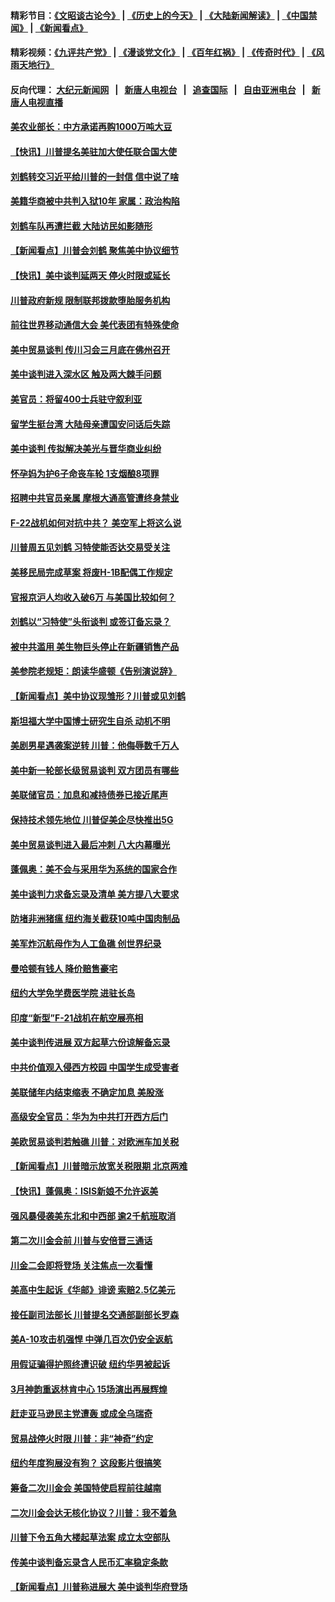 #### 精彩节目：[《文昭谈古论今》](http://155.138.205.71/wenzhao) | [《历史上的今天》](http://155.138.205.71/today-in-history) | [《大陆新闻解读》](http://155.138.205.71/ntdtv-comedy) | [《中国禁闻》](http://155.138.205.71/ntdtv-news) | [《新闻看点》](http://155.138.205.71/news-insight) 

 #### 精彩视频：[《九评共产党》](http://155.138.205.71:10000/videos/jiuping) | [《漫谈党文化》](http://155.138.205.71:10000/videos/mtdwh) | [《百年红祸》](http://155.138.205.71:10000/videos/bnhh) | [《传奇时代》](http://155.138.205.71:10000/videos/legend) | [《风雨天地行》](http://155.138.205.71:10000/videos/fytdx) 

 #### 反向代理： [大纪元新闻网](http://155.138.205.71:10080/) &nbsp;&nbsp;|&nbsp;&nbsp; [新唐人电视台](http://155.138.205.71:8000/) &nbsp;&nbsp;|&nbsp;&nbsp; [追查国际](http://155.138.205.71:10010/) &nbsp;&nbsp;|&nbsp;&nbsp; [自由亚洲电台](http://155.138.205.71:9800/) &nbsp;&nbsp;|&nbsp;&nbsp; [新唐人电视直播](http://155.138.205.71/) 

#### [美农业部长：中方承诺再购1000万吨大豆](../pages/nsc412/n11065292.md?t=02230637) 

#### [【快讯】川普提名美驻加大使任联合国大使](../pages/nsc412/n11065030.md?t=02230637) 

#### [刘鹤转交习近平给川普的一封信 信中说了啥](../pages/nsc412/n11065005.md?t=02230637) 

#### [美籍华商被中共判入狱10年 家属：政治构陷](../pages/nsc412/n11064869.md?t=02230637) 

#### [刘鹤车队再遭拦截 大陆访民如影随形](../pages/nsc412/n11064859.md?t=02230637) 

#### [【新闻看点】川普会刘鹤 聚焦美中协议细节](../pages/nsc412/n11064522.md?t=02230637) 

#### [【快讯】美中谈判延两天 停火时限或延长](../pages/nsc412/n11064736.md?t=02230637) 

#### [川普政府新规 限制联邦拨款堕胎服务机构](../pages/nsc412/n11064673.md?t=02230637) 

#### [前往世界移动通信大会 美代表团有特殊使命](../pages/nsc412/n11064423.md?t=02230637) 

#### [美中贸易谈判 传川习会三月底在佛州召开](../pages/nsc412/n11064654.md?t=02230637) 

#### [美中谈判进入深水区 触及两大棘手问题](../pages/nsc412/n11064523.md?t=02230637) 

#### [美官员：将留400士兵驻守叙利亚](../pages/nsc412/n11064222.md?t=02230637) 

#### [留学生挺台湾 大陆母亲遭国安问话后失踪](../pages/nsc412/n11064310.md?t=02230637) 

#### [美中谈判 传拟解决美光与晋华商业纠纷](../pages/nsc412/n11064263.md?t=02230637) 

#### [怀孕妈为护6子命丧车轮 1支烟酿8项罪](../pages/nsc412/n11064137.md?t=02230637) 

#### [招聘中共官员亲属 摩根大通高管遭终身禁业](../pages/nsc412/n11062061.md?t=02230637) 

#### [F-22战机如何对抗中共？ 美空军上将这么说](../pages/nsc412/n11063375.md?t=02230637) 

#### [川普周五见刘鹤 习特使能否达交易受关注](../pages/nsc412/n11062258.md?t=02230637) 

#### [美移民局完成草案 将废H-1B配偶工作规定](../pages/nsc412/n11061934.md?t=02230637) 

#### [官报京沪人均收入破6万 与美国比较如何？](../pages/nsc412/n11061157.md?t=02230637) 

#### [刘鹤以“习特使”头衔谈判 或签订备忘录？](../pages/nsc412/n11061744.md?t=02230637) 

#### [被中共滥用 美生物巨头停止在新疆销售产品](../pages/nsc412/n11061628.md?t=02230637) 

#### [美参院老规矩：朗读华盛顿《告别演说辞》](../pages/nsc412/n11061660.md?t=02230637) 

#### [【新闻看点】美中协议现雏形？川普或见刘鹤](../pages/nsc412/n11061396.md?t=02230637) 

#### [斯坦福大学中国博士研究生自杀 动机不明](../pages/nsc412/n11061563.md?t=02230637) 

#### [美剧男星遇袭案逆转 川普：他侮辱数千万人](../pages/nsc412/n11061494.md?t=02230637) 

#### [美中新一轮部长级贸易谈判 双方团员有哪些](../pages/nsc412/n11061476.md?t=02230637) 

#### [美联储官员：加息和减持债券已接近尾声](../pages/nsc412/n11061164.md?t=02230637) 

#### [保持技术领先地位 川普促美企尽快推出5G](../pages/nsc412/n11061363.md?t=02230637) 

#### [美中贸易谈判进入最后冲刺 八大内幕曝光](../pages/nsc412/n11061198.md?t=02230637) 

#### [蓬佩奥：美不会与采用华为系统的国家合作](../pages/nsc412/n11061146.md?t=02230637) 

#### [美中谈判力求备忘录及清单 美方提八大要求](../pages/nsc412/n11060804.md?t=02230637) 

#### [防堵非洲猪瘟 纽约海关截获10吨中国肉制品](../pages/nsc412/n11060084.md?t=02230637) 

#### [美军炸沉航母作为人工鱼礁 创世界纪录](../pages/nsc412/n11060575.md?t=02230637) 

#### [曼哈顿有钱人 降价赔售豪宅](../pages/nsc412/n11060031.md?t=02230637) 

#### [纽约大学免学费医学院 进驻长岛](../pages/nsc412/n11060097.md?t=02230637) 

#### [印度“新型”F-21战机在航空展亮相](../pages/nsc412/n11060186.md?t=02230637) 

#### [美中谈判传进展 双方起草六份谅解备忘录](../pages/nsc412/n11059856.md?t=02230637) 

#### [中共价值观入侵西方校园 中国学生成受害者](../pages/nsc412/n11059340.md?t=02230637) 

#### [美联储年内结束缩表 不确定加息 美股涨](../pages/nsc412/n11059270.md?t=02230637) 

#### [高级安全官员：华为为中共打开西方后门](../pages/nsc412/n11059100.md?t=02230637) 

#### [美欧贸易谈判若触礁 川普：对欧洲车加关税](../pages/nsc412/n11059114.md?t=02230637) 

#### [【新闻看点】川普暗示放宽关税限期 北京两难](../pages/nsc412/n11058764.md?t=02230637) 

#### [【快讯】蓬佩奥：ISIS新娘不允许返美](../pages/nsc412/n11058959.md?t=02230637) 

#### [强风暴侵袭美东北和中西部 逾2千航班取消](../pages/nsc412/n11058756.md?t=02230637) 

#### [第二次川金会前 川普与安倍晋三通话](../pages/nsc412/n11058939.md?t=02230637) 

#### [川金二会即将登场 关注焦点一次看懂](../pages/nsc412/n11058793.md?t=02230637) 

#### [美高中生起诉《华邮》诽谤 索赔2.5亿美元](../pages/nsc412/n11058279.md?t=02230637) 

#### [接任副司法部长 川普提名交通部副部长罗森](../pages/nsc412/n11058020.md?t=02230637) 

#### [美A-10攻击机强悍 中弹几百次仍安全返航](../pages/nsc412/n11057876.md?t=02230637) 

#### [用假证骗得护照终遭识破 纽约华男被起诉](../pages/nsc412/n11057256.md?t=02230637) 

#### [3月神韵重返林肯中心 15场演出再展辉煌](../pages/nsc412/n11057267.md?t=02230637) 

#### [赶走亚马逊民主党遭轰 或成全乌瑞奇](../pages/nsc412/n11057196.md?t=02230637) 

#### [贸易战停火时限 川普：非“神奇”约定](../pages/nsc412/n11056584.md?t=02230637) 

#### [纽约年度狗展没有狗？ 这段影片很搞笑](../pages/nsc412/n11057139.md?t=02230637) 

#### [筹备二次川金会 美国特使启程前往越南](../pages/nsc412/n11056751.md?t=02230637) 

#### [二次川金会达无核化协议？川普：我不着急](../pages/nsc412/n11056688.md?t=02230637) 

#### [川普下令五角大楼起草法案 成立太空部队](../pages/nsc412/n11056589.md?t=02230637) 

#### [传美中谈判备忘录含人民币汇率稳定条款](../pages/nsc412/n11056343.md?t=02230637) 

#### [【新闻看点】川普称进展大 美中谈判华府登场](../pages/nsc412/n11056046.md?t=02230637) 

